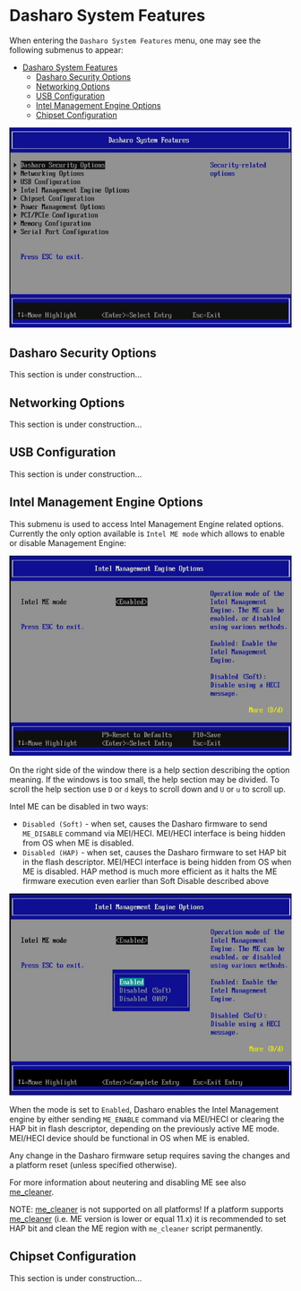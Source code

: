 # Dasharo System Features

When entering the `Dasharo System Features` menu, one may see the following
submenus to appear:

- [Dasharo System Features](#dasharo-system-features)
    + [Dasharo Security Options](#dasharo-security-options)
    + [Networking Options](#networking-options)
    + [USB Configuration](#usb-configuration)
    + [Intel Management Engine Options](#intel-management-engine-options)
    + [Chipset Configuration](#chipset-configuration)

![](/images/menus/dasharo_features.jpeg)

## Dasharo Security Options

This section is under construction...

## Networking Options

This section is under construction...

## USB Configuration

This section is under construction...

## Intel Management Engine Options

This submenu is used to access Intel Management Engine related options.
Currently the only option available is `Intel ME mode` which allows to enable
or disable Management Engine:

![](/images/menus/me_menu.jpeg)

On the right side of the window there is a help section describing the option
meaning. If the windows is too small, the help section may be divided. To
scroll the help section use `D` or `d` keys to scroll down and `U` or `u` to
scroll up.

Intel ME can be disabled in two ways:

- `Disabled (Soft)` - when set, causes the Dasharo firmware to send
  `ME_DISABLE` command via MEI/HECI. MEI/HECI interface is being hidden from OS
  when ME is disabled.
- `Disabled (HAP)` - when set, causes the Dasharo firmware to set HAP bit in
  the flash descriptor. MEI/HECI interface is being hidden from OS when ME is
  disabled. HAP method is much more efficient as it halts the ME firmware
  execution even earlier than Soft Disable described above

![](/images/menus/me_menu2.jpeg)

When the mode is set to `Enabled`, Dasharo enables the Intel Management engine
by either sending `ME_ENABLE` command via MEI/HECI or clearing the HAP bit in
flash descriptor, depending on the previously active ME mode. MEI/HECI device
should be functional in OS when ME is enabled.

Any change in the Dasharo firmware setup requires saving the changes and a
platform reset (unless specified otherwise).

For more information about neutering and disabling ME see also
[me_cleaner](https://github.com/corna/me_cleaner).

NOTE: [me_cleaner](https://github.com/corna/me_cleaner) is not supported on all
platforms! If a platform supports [me_cleaner](https://github.com/corna/me_cleaner)
(i.e. ME version is lower or equal 11.x) it is recommended to set HAP bit and
clean the ME region with `me_cleaner` script permanently.

## Chipset Configuration

This section is under construction...
